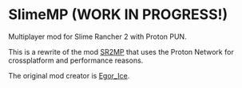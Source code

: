 # SlimeMP (WORK IN PROGRESS!)
Multiplayer mod for Slime Rancher 2 with Proton PUN.

This is a rewrite of the mod [SR2MP](https://github.com/Egor935/SR2MP) that uses the Proton Network for crossplatform and performance reasons.

The original mod creator is [Egor_Ice](https://github.com/Egor935).
